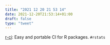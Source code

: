 ```yaml
---
title: "2021 12 20 21 53 14"
date: 2021-12-20T21:53:14+01:00
draft: false
type: "tweet"
---
```

[r-ci](https://eddelbuettel.github.io/r-ci/): Easy and portable CI for R packages. `#rstats`

